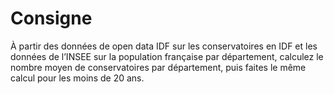 # Consigne

À partir des données de open data IDF sur les conservatoires en IDF et les données de l’INSEE sur la population française par département, calculez le nombre moyen de conservatoires par département, puis faites le même calcul pour les moins de 20 ans.
